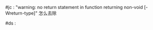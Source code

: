 
#jc : "warning: no return statement in function returning non-void [-Wreturn-type]" 怎么去除

#ds : 


